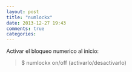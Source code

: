 ```yaml
---
layout: post
title: "numlockx"
date: 2013-12-27 19:43
comments: true
categories: 
---
```

Activar el bloqueo numerico al inicio:

>$ numlockx on/off  (activarlo/desactivarlo)

